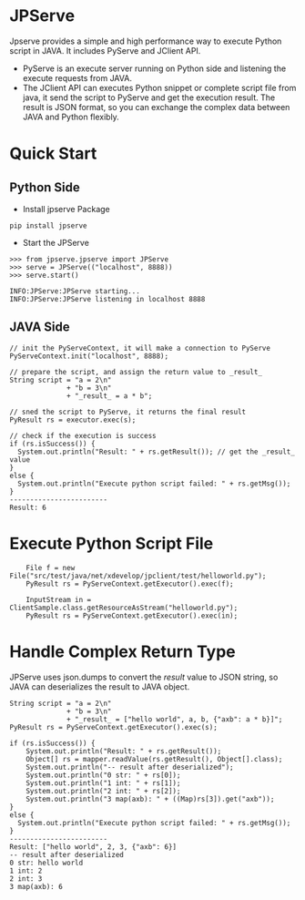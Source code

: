 # JPServe

Jpserve provides a simple and high performance way to execute Python script in JAVA. It includes PyServe and JClient API. 

* PyServe is an execute server running on Python side and listening the execute requests from JAVA.
* The JClient API can executes Python snippet or complete script file from java, it send the script to PyServe and get the execution result. The result is JSON format, so you can exchange the complex data between JAVA and Python flexibly.

# Quick Start
## Python Side
- Install jpserve Package
```
pip install jpserve
```
- Start the JPServe
```
>>> from jpserve.jpserve import JPServe
>>> serve = JPServe(("localhost", 8888))
>>> serve.start()

INFO:JPServe:JPServe starting...
INFO:JPServe:JPServe listening in localhost 8888
```
## JAVA Side
```
// init the PyServeContext, it will make a connection to PyServe
PyServeContext.init("localhost", 8888);

// prepare the script, and assign the return value to _result_
String script = "a = 2\n"
              + "b = 3\n"
              + "_result_ = a * b";

// sned the script to PyServe, it returns the final result
PyResult rs = executor.exec(s);

// check if the execution is success
if (rs.isSuccess()) {
  System.out.println("Result: " + rs.getResult()); // get the _result_ value
}
else {
  System.out.println("Execute python script failed: " + rs.getMsg());
}              
------------------------
Result: 6
```

# Execute Python Script File
```
    File f = new File("src/test/java/net/xdevelop/jpclient/test/helloworld.py");
    PyResult rs = PyServeContext.getExecutor().exec(f);

    InputStream in = ClientSample.class.getResourceAsStream("helloworld.py");
    PyResult rs = PyServeContext.getExecutor().exec(in);
```

# Handle Complex Return Type
JPServe uses json.dumps to convert the _result_ value to JSON string, so JAVA can deserializes the result to JAVA object.
```
String script = "a = 2\n"
              + "b = 3\n"
              + "_result_ = ["hello world", a, b, {"axb": a * b}]";
PyResult rs = PyServeContext.getExecutor().exec(s);

if (rs.isSuccess()) {
    System.out.println("Result: " + rs.getResult());
    Object[] rs = mapper.readValue(rs.getResult(), Object[].class);
    System.out.println("-- result after deserialized");
    System.out.println("0 str: " + rs[0]);
    System.out.println("1 int: " + rs[1]);
    System.out.println("2 int: " + rs[2]);
    System.out.println("3 map(axb): " + ((Map)rs[3]).get("axb"));
}
else {
  System.out.println("Execute python script failed: " + rs.getMsg());
} 
------------------------
Result: ["hello world", 2, 3, {"axb": 6}]
-- result after deserialized
0 str: hello world
1 int: 2
2 int: 3
3 map(axb): 6
```
